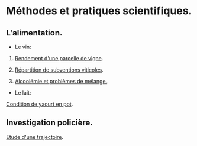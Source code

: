 # Méthodes et pratiques scientifiques.

## L'alimentation.

- Le vin:

1. [Rendement d'une parcelle de vigne](https://github.com/mathlorgues/MPS/tree/master/Alimentation/Activit%C3%A9%201).

1. [Répartition de subventions viticoles](https://github.com/mathlorgues/MPS/tree/master/Alimentation/Activit%C3%A9%202).

1. [Alcoolémie et problèmes de mélange.](https://github.com/mathlorgues/MPS/tree/master/Alimentation/Activit%C3%A9%203).

- Le lait:

[Condition de yaourt en pot](https://github.com/mathlorgues/MPS/tree/master/Alimentation/Activit%C3%A9%204).


## Investigation policière.

 [Etude d'une trajectoire](https://github.com/mathlorgues/MPS/tree/master/Investigation%20polici%C3%A8re/Trajectoire).
